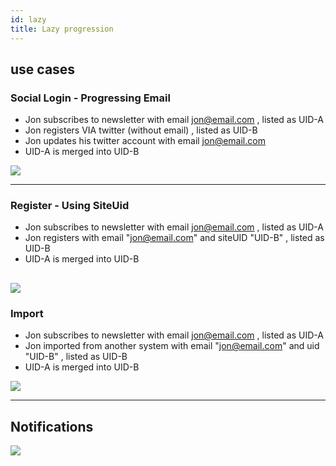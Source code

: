 ```yaml
---
id: lazy
title: Lazy progression
---
```

  
## use cases
### Social Login - Progressing Email
- Jon subscribes to newsletter with email jon@email.com , listed as UID-A
- Jon registers VIA twitter (without email) , listed as UID-B
- Jon updates his twitter account with email jon@email.com
- UID-A is merged into UID-B


[![](https://mermaid.ink/img/pako:eNqFkj1PwzAQhv_KyUuXlgEBgwdEoQxIDEhVxeLFta-OS-Kr_EFVVf3vuHESSFUJD5F153ve9-5yZIo0Ms62lLzDg3CQT0AVLTmYO3KHJoUSBVimdVDerhEigcN9qGVEz-Gew-ptMZtPYUvuCRtp6xtFzdWyIGsM_5T0-h6NDVnBOtOz3slYB3sbK4j528rfFdZz_2a109kXtFAOtxxK-kIKxlo7T8ZjCPnec4pDmD2Weg4PAPwaakz6xHVF9AUDZq4UJRfho5NADSDYGC5YZoPqvOax_OmoB79U0hk8jwB-4Q16gzwXDhFHuXn6Rt_lgg7DBmGSdgF9nBSxVgQ62rD1Ync0hcuOud6IYU5syrJSTun8Ix3PUcFihQ0Klm0xjRuZ6iiYcKf8VKZIy4NTjEefcMpSu62FlcbLZhx81TaSZ3wj64CnH4460zQ?type=png)](https://mermaid-js.github.io/mermaid-live-editor/edit#pako:eNqFkj1PwzAQhv_KyUuXlgEBgwdEoQxIDEhVxeLFta-OS-Kr_EFVVf3vuHESSFUJD5F153ve9-5yZIo0Ms62lLzDg3CQT0AVLTmYO3KHJoUSBVimdVDerhEigcN9qGVEz-Gew-ptMZtPYUvuCRtp6xtFzdWyIGsM_5T0-h6NDVnBOtOz3slYB3sbK4j528rfFdZz_2a109kXtFAOtxxK-kIKxlo7T8ZjCPnec4pDmD2Weg4PAPwaakz6xHVF9AUDZq4UJRfho5NADSDYGC5YZoPqvOax_OmoB79U0hk8jwB-4Q16gzwXDhFHuXn6Rt_lgg7DBmGSdgF9nBSxVgQ62rD1Ync0hcuOud6IYU5syrJSTun8Ix3PUcFihQ0Klm0xjRuZ6iiYcKf8VKZIy4NTjEefcMpSu62FlcbLZhx81TaSZ3wj64CnH4460zQ)


---
### Register - Using SiteUid
- Jon subscribes to newsletter with email jon@email.com , listed as UID-A
- Jon registers with email "jon@email.com" and siteUID "UID-B" , listed as UID-B
- UID-A is merged into UID-B

 
[![](https://mermaid.ink/img/pako:eNp1kDFrAzEMhf-K0Hzp1sVDISEdujZ08-L4lIvDWQqWTDhC_nsdLldoSTU9Hu99ErpilJ7Q4UlqYZo8w32UoiVhWLPwlKs-bNjVvcaS9gQmwHTRMRgVB68Ovj62q3UHJ-GXKPlpQcNI-iQMc3pZWmhI2rCJhwXz-bAgxCiVDS7JjqDJqJFg88Pc_Mc8FxkKqTa9MGG-AlZvc7VBOnB_KDPGM3aYqeSQ-var6930aEfK5NE12dMh1NE8er61aKgmu4kjOiuVOqznvv1pm8JQQv5tvvfJpKA7hFHp9g3eIX8z?type=png)](https://mermaid-js.github.io/mermaid-live-editor/edit#pako:eNp1kDFrAzEMhf-K0Hzp1sVDISEdujZ08-L4lIvDWQqWTDhC_nsdLldoSTU9Hu99ErpilJ7Q4UlqYZo8w32UoiVhWLPwlKs-bNjVvcaS9gQmwHTRMRgVB68Ovj62q3UHJ-GXKPlpQcNI-iQMc3pZWmhI2rCJhwXz-bAgxCiVDS7JjqDJqJFg88Pc_Mc8FxkKqTa9MGG-AlZvc7VBOnB_KDPGM3aYqeSQ-var6930aEfK5NE12dMh1NE8er61aKgmu4kjOiuVOqznvv1pm8JQQv5tvvfJpKA7hFHp9g3eIX8z) 
---

### Import 
- Jon subscribes to newsletter with email jon@email.com , listed as UID-A
- Jon imported from another system with email "jon@email.com" and uid "UID-B" , listed as UID-B
- UID-A is merged into UID-B

[![](https://mermaid.ink/img/eyJjb2RlIjoiam91cm5leVxuICAgICBzZWN0aW9uIEFub255bXVzXG4gICAgICBTdWJzY3JpYmUgdG8gbmV3c2xhdGVyOiA1OiBVSUQtQSwgam9uLmNvbVxuICAgICAgU3Vic2NyaWJlIHRvIHNhbGVzOiA1OiBVSUQtQSwgam9uLmNvbSBcbiAgICBzZWN0aW9uIHJlZ2lzdGVyaW5nXG4gICAgICBJbXBvcnQgYWNjb3VudCB3aXRoIFVJRCBCOiAyOiBVSUQtQiwgam9uLmNvbSAgIFxuICAgIHNlY3Rpb24gcHJvZ3Jlc3Npb25cbiAgICAgICAgVUlELUEgLT4gVUlELUI6IDUsIDpVSUQtQiwgam9uLmNvbVxuICAgXG4iLCJtZXJtYWlkIjp7InRoZW1lIjoiZGVmYXVsdCJ9LCJ1cGRhdGVFZGl0b3IiOmZhbHNlfQ)](https://mermaid-js.github.io/mermaid-live-editor/#/edit/eyJjb2RlIjoiam91cm5leVxuICAgICBzZWN0aW9uIEFub255bXVzXG4gICAgICBTdWJzY3JpYmUgdG8gbmV3c2xhdGVyOiA1OiBVSUQtQSwgam9uLmNvbVxuICAgICAgU3Vic2NyaWJlIHRvIHNhbGVzOiA1OiBVSUQtQSwgam9uLmNvbSBcbiAgICBzZWN0aW9uIHJlZ2lzdGVyaW5nXG4gICAgICBJbXBvcnQgYWNjb3VudCB3aXRoIFVJRCBCOiAyOiBVSUQtQiwgam9uLmNvbSAgIFxuICAgIHNlY3Rpb24gcHJvZ3Jlc3Npb25cbiAgICAgICAgVUlELUEgLT4gVUlELUI6IDUsIDpVSUQtQiwgam9uLmNvbVxuICAgXG4iLCJtZXJtYWlkIjp7InRoZW1lIjoiZGVmYXVsdCJ9LCJ1cGRhdGVFZGl0b3IiOmZhbHNlfQ)
 
---

## Notifications 

 
 [![](http://www.plantuml.com/plantuml/png/rLHBRzGm4BxxLqpTeYrB2m9kAxLgUHnQLO2WXGD2bHlF9jvrxE17MxJQ_quI9wdRhY4I9-Ra-SRnzyrZScGTCywNajYbK1Kph8I2ANvZX7Eem1cFKQZKIcU5qIM6oDQEz8B30T2BatVxnxG6i6H2DiX2gwFMUPxfiedCewjlA25RNltqsY67okWCkJS8fry-VjZTkNrAYC7CCPLBX9rRsAwFm2nG0WbRhHPMgsGOdWXrhPTuEL3jqalwh662XAtNwTTeEhI5YWyav0_txfA-p0gjBUwcjS0g6Q8LCyxIsVTqQQWjM8Lq1ZIJsdEwrtwdMDbYWh-i4PhfEcOQOBjY4dE3g1gSeyqQrBPDnrj7rti4Hd3DjUHe6hAOwzK3BYdombr9Zp5NgKtCzHzPb3zdZbqnMoSMv__wOQs5MjPGQqF-U8qAeY8aQ_0ZFRrav82IIRjpOGJJ4qXALW6TJi-4GpXH3WtBdD1gEgNDOifcGkl5XeD3QFy9mqFlm_-WXh4vaJk1mx5x-ln6E8S6FcCkh3CiUdx-O05wfdd4b6IBBUADZGjMQjN-Y7A3rWvtOdsdMW7BCksLwsGj_bLLq4CUStqhyAhGUZc3uy08dpffo3loQW1Y5MchHKNT6M4ARox2DtrAgVbAgxweE7E3P1-y5TcaAwQ8Q3Rnl2sOob7gV0ObcXp3y-6y8kDgSN3OLWB6N0ygqhQfWo-y6D8M8UKHTisansGv4gOb_zfybsZlUfEwRf3FVrLzzI8agJQjT-vbFDVZ1KlXC3rPV-c-hooQVXk3ioAF6nrgcUug8HBszm_lrdz-t-qFBReWP74lZ3m0_NXtyJ2EtJbe8oqK0C4ZBwez8HCGog6Pimo1XcJXJETjZi6jFJA9BlLxrrxfdVgXuNPDqicPzE4QYZCuGiLzANy3)](http://www.plantuml.com/plantuml/uml/rLHBRzGm4BxxLqpTeYrB2m9kAxLgUHnQLO2WXGD2bHlF9jvrxE17MxJQ_quI9wdRhY4I9-Ra-SRnzyrZScGTCywNajYbK1Kph8I2ANvZX7Eem1cFKQZKIcU5qIM6oDQEz8B30T2BatVxnxG6i6H2DiX2gwFMUPxfiedCewjlA25RNltqsY67okWCkJS8fry-VjZTkNrAYC7CCPLBX9rRsAwFm2nG0WbRhHPMgsGOdWXrhPTuEL3jqalwh662XAtNwTTeEhI5YWyav0_txfA-p0gjBUwcjS0g6Q8LCyxIsVTqQQWjM8Lq1ZIJsdEwrtwdMDbYWh-i4PhfEcOQOBjY4dE3g1gSeyqQrBPDnrj7rti4Hd3DjUHe6hAOwzK3BYdombr9Zp5NgKtCzHzPb3zdZbqnMoSMv__wOQs5MjPGQqF-U8qAeY8aQ_0ZFRrav82IIRjpOGJJ4qXALW6TJi-4GpXH3WtBdD1gEgNDOifcGkl5XeD3QFy9mqFlm_-WXh4vaJk1mx5x-ln6E8S6FcCkh3CiUdx-O05wfdd4b6IBBUADZGjMQjN-Y7A3rWvtOdsdMW7BCksLwsGj_bLLq4CUStqhyAhGUZc3uy08dpffo3loQW1Y5MchHKNT6M4ARox2DtrAgVbAgxweE7E3P1-y5TcaAwQ8Q3Rnl2sOob7gV0ObcXp3y-6y8kDgSN3OLWB6N0ygqhQfWo-y6D8M8UKHTisansGv4gOb_zfybsZlUfEwRf3FVrLzzI8agJQjT-vbFDVZ1KlXC3rPV-c-hooQVXk3ioAF6nrgcUug8HBszm_lrdz-t-qFBReWP74lZ3m0_NXtyJ2EtJbe8oqK0C4ZBwez8HCGog6Pimo1XcJXJETjZi6jFJA9BlLxrrxfdVgXuNPDqicPzE4QYZCuGiLzANy3)
